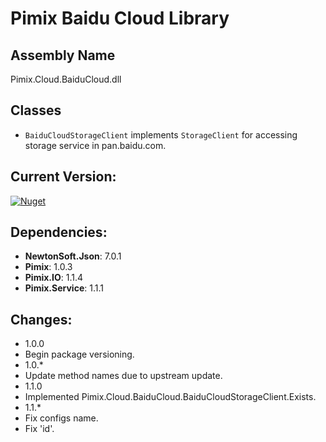 Pimix Baidu Cloud Library
===

Assembly Name
---
Pimix.Cloud.BaiduCloud.dll

Classes
---
 - `BaiduCloudStorageClient` implements `StorageClient` for accessing storage service in pan.baidu.com.

Current Version:
---
[![Nuget](https://img.shields.io/nuget/v/Pimix.Cloud.BaiduCloud.svg)](http://nuget.org/packages/Pimix.Cloud.BaiduCloud)

Dependencies:
---
 - **NewtonSoft.Json**: 7.0.1
 - **Pimix**: 1.0.3
 - **Pimix.IO**: 1.1.4
 - **Pimix.Service**: 1.1.1

Changes:
---
 - 1.0.0
  - Begin package versioning.
 - 1.0.*
  - Update method names due to upstream update.
 - 1.1.0
  - Implemented Pimix.Cloud.BaiduCloud.BaiduCloudStorageClient.Exists.
 - 1.1.*
  - Fix configs name.
  - Fix 'id'.